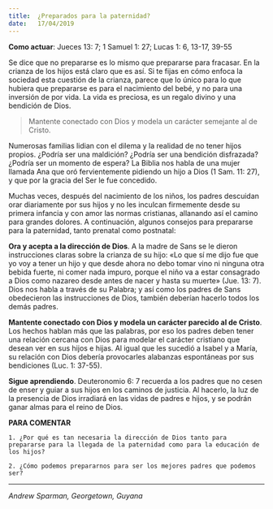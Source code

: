 ```yaml
---
title:  ¿Preparados para la paternidad? 
date:   17/04/2019
---
```


**Como actuar**: Jueces 13: 7; 1 Samuel 1: 27; Lucas 1: 6, 13-17, 39-55

Se dice que no prepararse es lo mismo que prepararse para fracasar. En la crianza de los hijos está claro que es así. Si te fijas en cómo enfoca la sociedad esta cuestión de la crianza, parece que lo único para lo que hubiera que prepararse es para el nacimiento del bebé, y no para una inversión de por vida. La vida es preciosa, es un regalo divino y una bendición de Dios. 

> Mantente conectado con Dios y modela un carácter semejante al de Cristo. 

Numerosas familias lidian con el dilema y la realidad de no tener hijos propios. ¿Podría ser una maldición? ¿Podría ser una bendición disfrazada? ¿Podría ser un momento de espera? La Biblia nos habla de una mujer llamada Ana que oró fervientemente pidiendo un hijo a Dios (1 Sam. 11: 27), y que por la gracia del Ser le fue concedido. 

Muchas veces, después del nacimiento de los niños, los padres descuidan orar diariamente por sus hijos y no les inculcan firmemente desde su primera infancia y con amor las normas cristianas, allanando así el camino para grandes dolores. A continuación, algunos consejos para prepararse para la paternidad, tanto prenatal como postnatal: 

**Ora y acepta a la dirección de Dios**. A la madre de Sans se le dieron instrucciones claras sobre la crianza de su hijo: «Lo que sí me dijo fue que yo voy a tener un hijo y que desde ahora no debo tomar vino ni ninguna otra bebida fuerte, ni comer nada impuro, porque el niño va a estar consagrado a Dios como nazareo desde antes de nacer y hasta su muerte» (Jue. 13: 7). Dios nos habla a través de su Palabra; y así como los padres de Sans obedecieron las instrucciones de Dios, también deberían hacerlo todos los demás padres.

**Mantente conectado con Dios y modela un carácter parecido al de Cristo**. Los hechos hablan más que las palabras, por eso los padres deben tener una relación cercana con Dios para modelar el carácter cristiano que desean ver en sus hijos e hijas. Al igual que les sucedió a Isabel y a María, su relación con Dios debería provocarles alabanzas espontáneas por sus bendiciones (Luc. 1: 37-55). 

**Sigue aprendiendo**. Deuteronomio 6: 7 recuerda a los padres que no cesen de enser y guiar a sus hijos en los caminos de justicia. Al hacerlo, la luz de la presencia de Dios irradiará en las vidas de padres e hijos, y se podrán ganar almas para el reino de Dios. 

**PARA COMENTAR**

`1. ¿Por qué es tan necesaria la dirección de Dios tanto para prepararse para la llegada de la paternidad como para la educación de los hijos?`

`2. ¿Cómo podemos prepararnos para ser los mejores padres que podemos ser?`

---

_Andrew Sparman, Georgetown, Guyana_